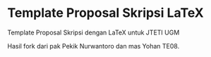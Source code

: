 Template Proposal Skripsi LaTeX
=========================

Template Proposal Skripsi dengan LaTeX untuk JTETI UGM

Hasil fork dari pak Pekik Nurwantoro dan mas Yohan TE08.
